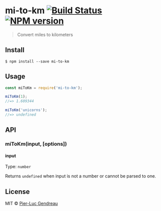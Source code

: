 # mi-to-km [![Build Status](https://travis-ci.org/Zertz/mi-to-km.svg?branch=master)](https://travis-ci.org/Zertz/mi-to-km) [![NPM version](https://badge.fury.io/js/mi-to-km.png)](http://badge.fury.io/js/mi-to-km)

> Convert miles to kilometers


## Install

```
$ npm install --save mi-to-km
```


## Usage

```js
const miToKm = require('mi-to-km');

miToKm(1);
//=> 1.609344

miToKm('unicorns');
//=> undefined
```


## API

### miToKm(input, [options])

#### input

Type: `number`

Returns `undefined` when input is not a number or cannot be parsed to one.


## License

MIT © [Pier-Luc Gendreau](https://github.com/Zertz)
